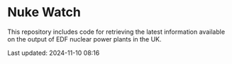 # Nuke Watch

This repository includes code for retrieving the latest information available on the output of EDF nuclear power plants in the UK.

Last updated: 2024-11-10 08:16